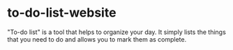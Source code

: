 # to-do-list-website
"To-do list" is a tool that helps to organize your day. It simply lists the things that you need to do and allows you to mark them as complete. 
